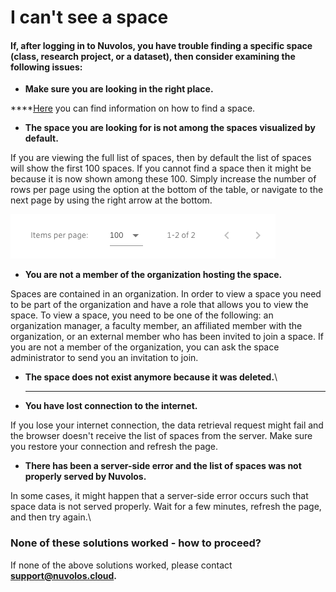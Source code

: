 # I can't see a space

#### If, after logging in to Nuvolos, you have trouble finding a specific space (class, research project, or a dataset), then consider examining the following issues:

* **Make sure you are looking in the right place.**

****[Here](../../getting-started/find-objects-in-nuvolos/find-a-space.md) you can find information on how to find a space.

* **The space you are looking for is not among the spaces visualized by default.**

If you are viewing the full list of spaces, then by default the list of spaces will show the first 100 spaces. If you cannot find a space then it might be because it is now shown among these 100. Simply increase the number of rows per page using the option at the bottom of the table, or navigate to the next page by using the right arrow at the bottom.

![](../../.gitbook/assets/screen-shot-2020-06-11-at-9.43.52-am.png)



* **You are not a member of the organization hosting the space.**

Spaces are contained in an organization. In order to view a space you need to be part of the organization and have a role that allows you to view the space. To view a space, you need to be one of the following: an organization manager, a faculty member, an affiliated member with the organization, or an external member who has been invited to join a space. If you are not a member of the organization, you can ask the space administrator to send you an invitation to join.

* **The space does not exist anymore because it was deleted.**\
  ****
* **You have lost connection to the internet.**

If you lose your internet connection, the data retrieval request might fail and the browser doesn't receive the list of spaces from the server. Make sure you restore your connection and refresh the page.

* **There has been a server-side error and the list of spaces was not properly served by Nuvolos.**

In some cases, it might happen that a server-side error occurs such that space data is not served properly. Wait for a few minutes, refresh the page, and then try again.\


### None of these solutions worked - how to proceed?

If none of the above solutions worked, please contact [**support@nuvolos.cloud**](mailto:support@nuvolos.cloud)**.**

